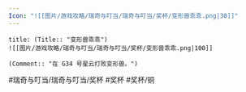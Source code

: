 ```yaml
---
Icon: "![[图片/游戏攻略/瑞奇与叮当/瑞奇与叮当/奖杯/变形兽乖乖.png|30]]"
---
```

```ad-common-bronze-trophy
title: (Title:: "变形兽乖乖")
![[图片/游戏攻略/瑞奇与叮当/瑞奇与叮当/奖杯/变形兽乖乖.png|100]]

(Comment:: "在 G34 号星云打败变形兽。")
```

#瑞奇与叮当/瑞奇与叮当/奖杯 #奖杯 #奖杯/铜
